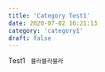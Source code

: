 ```yaml
---
title: 'Category Test1'
date: 2020-07-02 16:21:13
category: 'category1'
draft: false
---
```


Test1
<code>
블라블라블라
</code>